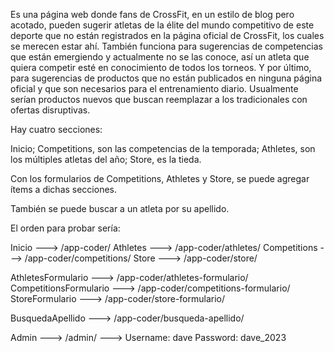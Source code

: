 Es una página web donde fans de CrossFit, en un estilo de blog pero acotado, pueden sugerir atletas de la élite del mundo competitivo de este deporte que no están registrados en la página oficial de CrossFit, los cuales se merecen estar ahí.
También funciona para sugerencias de competencias que están emergiendo y actualmente no se las conoce, así un atleta que quiera competir esté en conocimiento de todos los torneos.
Y por último, para sugerencias de productos que no están publicados en ninguna página oficial y que son necesarios para el entrenamiento diario. Usualmente serían productos nuevos que buscan reemplazar a los tradicionales con ofertas disruptivas.

Hay cuatro secciones:

Inicio;
Competitions, son las competencias de la temporada;
Athletes, son los múltiples atletas del año;
Store, es la tieda.

Con los formularios de Competitions, Athletes y Store, se puede agregar ítems a dichas secciones. 

También se puede buscar a un atleta por su apellido.

El orden para probar sería:

Inicio ---> /app-coder/
Athletes ---> /app-coder/athletes/
Competitions ---> /app-coder/competitions/
Store ---> /app-coder/store/

AthletesFormulario ---> /app-coder/athletes-formulario/
CompetitionsFormulario ---> /app-coder/competitions-formulario/
StoreFormulario ---> /app-coder/store-formulario/

BusquedaApellido ---> /app-coder/busqueda-apellido/

Admin ---> /admin/ ---> Username: dave 
                        Password: dave_2023